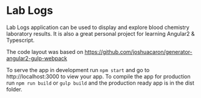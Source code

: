 Lab Logs
=========

Lab Logs application can be used to display and explore blood chemistry laboratory results. It is also a great personal
project for learning Angular2 & Typescript.

The code layout was based on https://github.com/joshuacaron/generator-angular2-gulp-webpack

To serve the app in development run `npm start` and go to http://localhost:3000 to view your app. To compile the app for production run `npm run build` or `gulp build` and the production ready app is in the dist folder.
